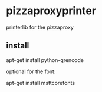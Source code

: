 # pizzaproxyprinter #

printerlib for the pizzaproxy

## install ##

 apt-get install python-qrencode

optional for the font:

 apt-get install msttcorefonts
